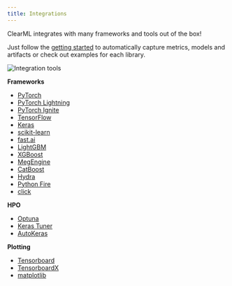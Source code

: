 ```yaml
---
title: Integrations
---
```


ClearML integrates with many frameworks and tools out of the box! <br/>

Just follow the [getting started](/getting_started/ds/ds_first_steps.md) to automatically capture metrics, models and artifacts or check out examples for each library.

![Integration tools](../img/integration_tools.png)

**Frameworks**
- [PyTorch](https://github.com/allegroai/clearml/tree/master/examples/frameworks/pytorch)
- [PyTorch Lightning](https://github.com/allegroai/clearml/tree/master/examples/frameworks/pytorch-lightning)
- [PyTorch Ignite](https://github.com/allegroai/clearml/tree/master/examples/frameworks/ignite)
- [TensorFlow](https://github.com/allegroai/clearml/tree/master/examples/frameworks/tensorflow)
- [Keras](https://github.com/allegroai/clearml/tree/master/examples/frameworks/keras)
- [scikit-learn](https://github.com/allegroai/clearml/tree/master/examples/frameworks/scikit-learn)
- [fast.ai](https://github.com/allegroai/clearml/tree/master/examples/frameworks/fastai)
- [LightGBM](https://github.com/allegroai/clearml/tree/master/examples/frameworks/lightgbm)
- [XGBoost](https://github.com/allegroai/clearml/tree/master/examples/frameworks/xgboost)
- [MegEngine](https://github.com/allegroai/clearml/tree/master/examples/frameworks/megengine)
- [CatBoost](https://github.com/allegroai/clearml/tree/master/examples/frameworks/catboost)
- [Hydra](https://github.com/allegroai/clearml/tree/master/examples/frameworks/hydra)
- [Python Fire](https://github.com/allegroai/clearml/tree/master/examples/frameworks/fire)
- [click](https://github.com/allegroai/clearml/tree/master/examples/frameworks/click)

**HPO**
- [Optuna](https://github.com/allegroai/clearml/tree/master/examples/optimization/hyper-parameter-optimization)
- [Keras Tuner](https://github.com/allegroai/clearml/tree/master/examples/frameworks/kerastuner)
- [AutoKeras](https://github.com/allegroai/clearml/tree/master/examples/frameworks/autokeras) 

**Plotting**
- [Tensorboard](https://github.com/allegroai/clearml/blob/master/examples/frameworks/tensorflow/tensorboard_toy.py)
- [TensorboardX](https://github.com/allegroai/clearml/tree/master/examples/frameworks/tensorboardx)
- [matplotlib](https://github.com/allegroai/clearml/tree/master/examples/frameworks/matplotlib)


